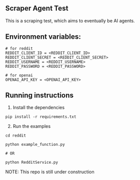 ## Scraper Agent Test
This is a scraping test, which aims to eventually be AI agents.




## Environment variables:
```
# for reddit
REDDIT_CLIENT_ID = <REDDIT_CLIENT_ID>
REDDIT_CLIENT_SECRET = <REDDIT_CLIENT_SECRET>
REDDIT_USERNAME = <REDDIT_USERNAME>
REDDIT_PASSWORD = <REDDIT_PASSWORD>

# for openai
OPENAI_API_KEY = <OPENAI_API_KEY>
```

## Running instructions
1. Install the dependencies
```
pip install -r requirements.txt
```
2. Run the examples
```
cd reddit

python example_function.py

# OR

python RedditService.py
```

NOTE: This repo is still under construction